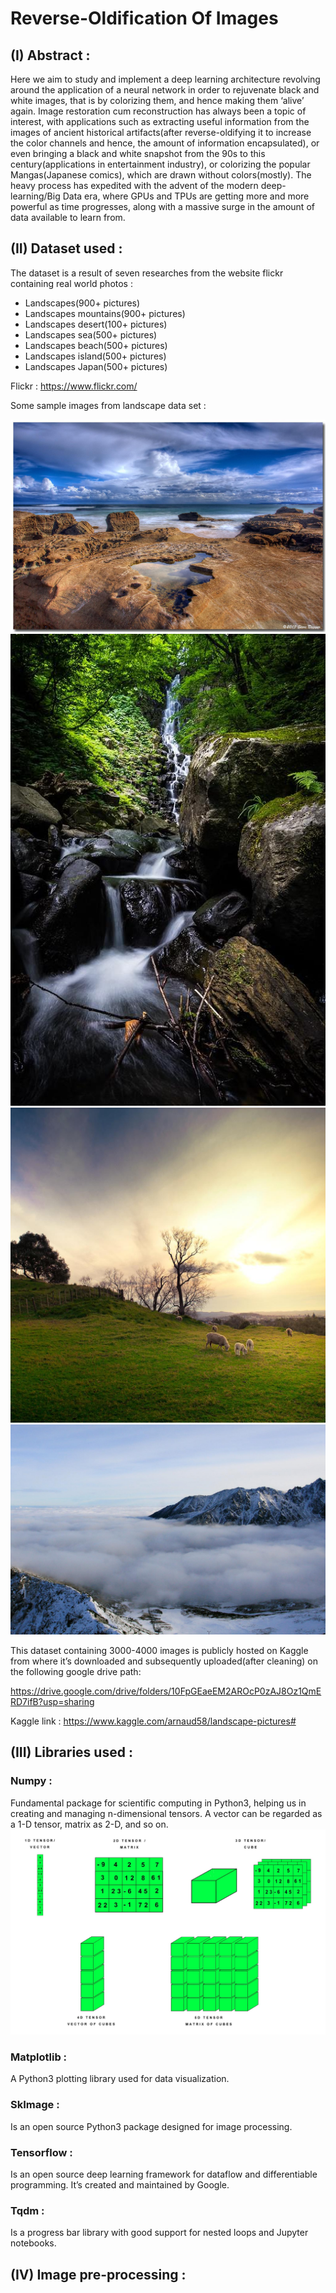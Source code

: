 # Reverse-Oldification Of Images

## (I) Abstract : 
Here we aim to study and implement a deep learning architecture revolving around the application of a neural network in order to rejuvenate black and white images, that is by colorizing them, and hence making them ‘alive’ again. Image restoration cum reconstruction has always been a topic of interest, with applications such as extracting useful information from the images of ancient historical artifacts(after reverse-oldifying it to increase the color channels and hence, the amount of information encapsulated), or even bringing a black and white snapshot from the 90s to this century(applications in entertainment industry), or colorizing the popular Mangas(Japanese comics), which are drawn without colors(mostly).  The heavy process has expedited with the advent of the modern deep-learning/Big Data era, where GPUs and TPUs are getting more and more powerful as time progresses, along with a massive surge in the amount of data available to learn from. 

## (II) Dataset used : 
The dataset is a result of seven researches from the website flickr containing real world photos : 
* Landscapes(900+ pictures)
* Landscapes mountains(900+ pictures)
* Landscapes desert(100+ pictures)
* Landscapes sea(500+ pictures)
* Landscapes beach(500+ pictures)
* Landscapes island(500+ pictures)
* Landscapes Japan(500+ pictures)

Flickr : https://www.flickr.com/ 

Some sample images from landscape data set : 

![](https://github.com/CodingWitcher/reverse-oldification/blob/master/images/dataset_image01.jpg) 
![](https://github.com/CodingWitcher/reverse-oldification/blob/master/images/dataset_image02.jpg)
![](https://github.com/CodingWitcher/reverse-oldification/blob/master/images/dataset_image03.jpg)
![](https://github.com/CodingWitcher/reverse-oldification/blob/master/images/dataset_image04.jpg)

This dataset containing 3000-4000 images is publicly hosted on Kaggle from where it’s downloaded and subsequently uploaded(after cleaning) on the following  google drive path:  

https://drive.google.com/drive/folders/10FpGEaeEM2AROcP0zAJ8Oz1QmERD7ifB?usp=sharing    

Kaggle link : https://www.kaggle.com/arnaud58/landscape-pictures# 

## (III) Libraries used : 
### Numpy : 

Fundamental package for scientific computing in Python3, helping us in creating and managing n-dimensional tensors. A vector can be regarded as a 1-D tensor, matrix as 2-D, and so on.
![](https://github.com/CodingWitcher/reverse-oldification/blob/master/images/tensor.jpeg) 

### Matplotlib : 

A Python3 plotting library used for data visualization.

### SkImage : 

Is an open source Python3 package designed for image processing.

### Tensorflow : 

Is an open source deep learning framework for dataflow and differentiable programming.  It’s created and maintained by Google. 

### Tqdm : 

Is a progress bar library with good support for nested loops and Jupyter notebooks.  

## (IV) Image pre-processing : 


